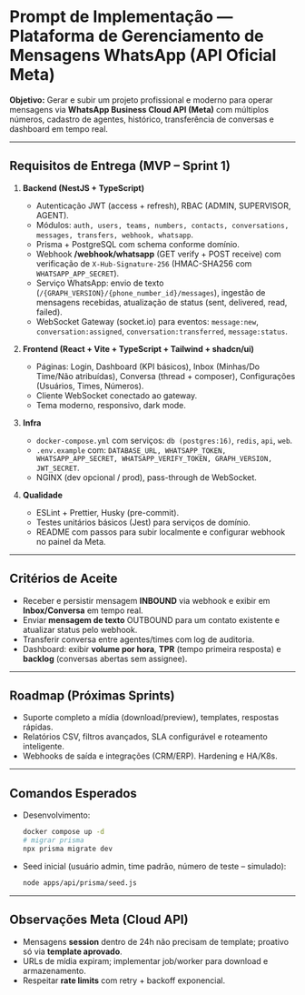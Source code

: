 # Prompt de Implementação — Plataforma de Gerenciamento de Mensagens WhatsApp (API Oficial Meta)

**Objetivo:** Gerar e subir um projeto profissional e moderno para operar mensagens via **WhatsApp Business Cloud API (Meta)** com múltiplos números, cadastro de agentes, histórico, transferência de conversas e dashboard em tempo real.

---

## Requisitos de Entrega (MVP – Sprint 1)
1. **Backend (NestJS + TypeScript)**
   - Autenticação JWT (access + refresh), RBAC (ADMIN, SUPERVISOR, AGENT).
   - Módulos: `auth, users, teams, numbers, contacts, conversations, messages, transfers, webhook, whatsapp`.
   - Prisma + PostgreSQL com schema conforme domínio.
   - Webhook **/webhook/whatsapp** (GET verify + POST receive) com verificação de `X-Hub-Signature-256` (HMAC-SHA256 com `WHATSAPP_APP_SECRET`).
   - Serviço WhatsApp: envio de texto (`/{GRAPH_VERSION}/{phone_number_id}/messages`), ingestão de mensagens recebidas, atualização de status (sent, delivered, read, failed).
   - WebSocket Gateway (socket.io) para eventos: `message:new`, `conversation:assigned`, `conversation:transferred`, `message:status`.

2. **Frontend (React + Vite + TypeScript + Tailwind + shadcn/ui)**
   - Páginas: Login, Dashboard (KPI básicos), Inbox (Minhas/Do Time/Não atribuídas), Conversa (thread + composer), Configurações (Usuários, Times, Números).
   - Cliente WebSocket conectado ao gateway.
   - Tema moderno, responsivo, dark mode.

3. **Infra**
   - `docker-compose.yml` com serviços: `db (postgres:16)`, `redis`, `api`, `web`.
   - `.env.example` com: `DATABASE_URL, WHATSAPP_TOKEN, WHATSAPP_APP_SECRET, WHATSAPP_VERIFY_TOKEN, GRAPH_VERSION, JWT_SECRET`.
   - NGINX (dev opcional / prod), pass-through de WebSocket.

4. **Qualidade**
   - ESLint + Prettier, Husky (pre-commit).
   - Testes unitários básicos (Jest) para serviços de domínio.
   - README com passos para subir localmente e configurar webhook no painel da Meta.

---

## Critérios de Aceite
- Receber e persistir mensagem **INBOUND** via webhook e exibir em **Inbox/Conversa** em tempo real.
- Enviar **mensagem de texto** OUTBOUND para um contato existente e atualizar status pelo webhook.
- Transferir conversa entre agentes/times com log de auditoria.
- Dashboard: exibir **volume por hora**, **TPR** (tempo primeira resposta) e **backlog** (conversas abertas sem assignee).

---

## Roadmap (Próximas Sprints)
- Suporte completo a mídia (download/preview), templates, respostas rápidas.
- Relatórios CSV, filtros avançados, SLA configurável e roteamento inteligente.
- Webhooks de saída e integrações (CRM/ERP). Hardening e HA/K8s.

---

## Comandos Esperados
- Desenvolvimento:
  ```bash
  docker compose up -d
  # migrar prisma
  npx prisma migrate dev
  ```
- Seed inicial (usuário admin, time padrão, número de teste – simulado):
  ```bash
  node apps/api/prisma/seed.js
  ```

---

## Observações Meta (Cloud API)
- Mensagens **session** dentro de 24h não precisam de template; proativo só via **template aprovado**.
- URLs de mídia expiram; implementar job/worker para download e armazenamento.
- Respeitar **rate limits** com retry + backoff exponencial.
